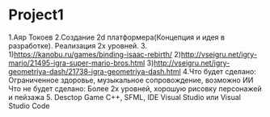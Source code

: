 # Project1
1.Аяр Токоев
2.Создание 2d платформера(Концепция и идея в разработке). Реализация 2х уровней.
3. 1)https://kanobu.ru/games/binding-isaac-rebirth/
   2)http://vseigru.net/igry-mario/21495-igra-super-mario-bros.html
   3)http://vseigru.net/igry-geometriya-dash/21738-igra-geometriya-dash.html
4.Что будет сделано: Ограниченное здоровье, музыкальное сопровождение, возможно ИИ
  Что не будет сделано: Более 2х уровней, хорошую рисовку персонажей и пейзажа
5. Desctop Game 
   C++, SFML, IDE Visual Studio или Visual Studio Code
